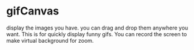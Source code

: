 # gifCanvas
display the images you have. you can drag and drop them anywhere you want. This is for quickly display funny gifs. You can record the screen to make virtual background for zoom.

